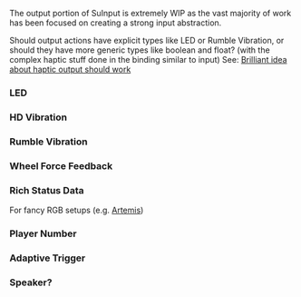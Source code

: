 The output portion of SuInput is extremely WIP as the vast majority of work has been focused on creating a strong input abstraction.

Should output actions have explicit types like LED or Rumble Vibration, or should they have more generic types like boolean and float? (with the complex haptic stuff done in the binding similar to input) See: [Brilliant idea about haptic output should work](https://youtu.be/-XBjj69-uK0?t=909)

### LED
### HD Vibration
### Rumble Vibration
### Wheel Force Feedback
### Rich Status Data
For fancy RGB setups (e.g. [Artemis](https://github.com/Artemis-RGB/Artemis))
### Player Number
### Adaptive Trigger
### Speaker? 
